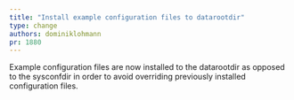 ```yaml
---
title: "Install example configuration files to datarootdir"
type: change
authors: dominiklohmann
pr: 1880
---
```


Example configuration files are now installed to the datarootdir as opposed to
the sysconfdir in order to avoid overriding previously installed configuration
files.
